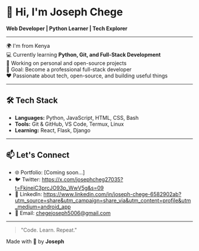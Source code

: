 # 👋 Hi, I'm Joseph Chege

**Web Developer | Python Learner | Tech Explorer**

---

🌍 I'm from Kenya  
💻 Currently learning **Python, Git, and Full-Stack Development**  
🚀 Working on personal and open-source projects  
🎯 Goal: Become a professional full-stack developer  
❤️ Passionate about tech, open-source, and building useful things  

---

## 🛠 Tech Stack

- **Languages:** Python, JavaScript, HTML, CSS, Bash  
- **Tools:** Git & GitHub, VS Code, Termux, Linux  
- **Learning:** React, Flask, Django 

---

## 📫 Let's Connect

- 🌐 Portfolio: [Coming soon...]
- 🐦 Twitter: https://x.com/josephcheg27035?t=FkjneiC3prcJO93p_WwV5g&s=09
- 💼 LinkedIn: https://www.linkedin.com/in/joseph-chege-6582902ab?utm_source=share&utm_campaign=share_via&utm_content=profile&utm_medium=android_app
- 📧 Email: chegejoseph5006@gmail.com

---

> "Code. Learn. Repeat."

Made with 💙 by **Joseph**